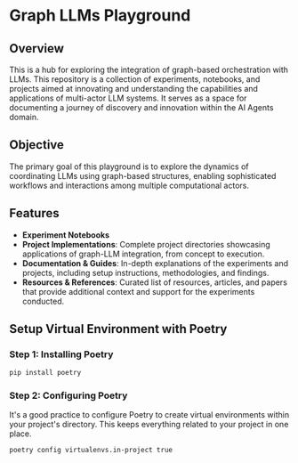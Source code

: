 # Graph LLMs Playground

## Overview
This is a hub for exploring the integration of graph-based orchestration with LLMs. This repository is a collection of experiments, notebooks, and projects aimed at innovating and understanding the capabilities and applications of multi-actor LLM systems. It serves as a space for documenting a journey of discovery and innovation within the AI Agents domain.

## Objective
The primary goal of this playground is to explore the dynamics of coordinating LLMs using graph-based structures, enabling sophisticated workflows and interactions among multiple computational actors. 

## Features
- **Experiment Notebooks**
- **Project Implementations**: Complete project directories showcasing applications of graph-LLM integration, from concept to execution.
- **Documentation & Guides**: In-depth explanations of the experiments and projects, including setup instructions, methodologies, and findings.
- **Resources & References**: Curated list of resources, articles, and papers that provide additional context and support for the experiments conducted.

## Setup Virtual Environment with Poetry
### Step 1: Installing Poetry
```bash
pip install poetry
```
### Step 2: Configuring Poetry
It's a good practice to configure Poetry to create virtual environments within your project's directory. This keeps everything related to your project in one place.
```bash
poetry config virtualenvs.in-project true
```




